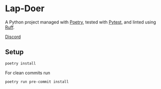 # Lap-Doer

A Python project managed with [Poetry](https://python-poetry.org/), tested with [Pytest](https://docs.pytest.org/), and linted using [Ruff](https://docs.astral.sh/ruff/).


[Discord](https://discord.gg/r4JzG2HXqT)


## Setup

```bash
poetry install
```

For clean commits run
```bash
poetry run pre-commit install
```
